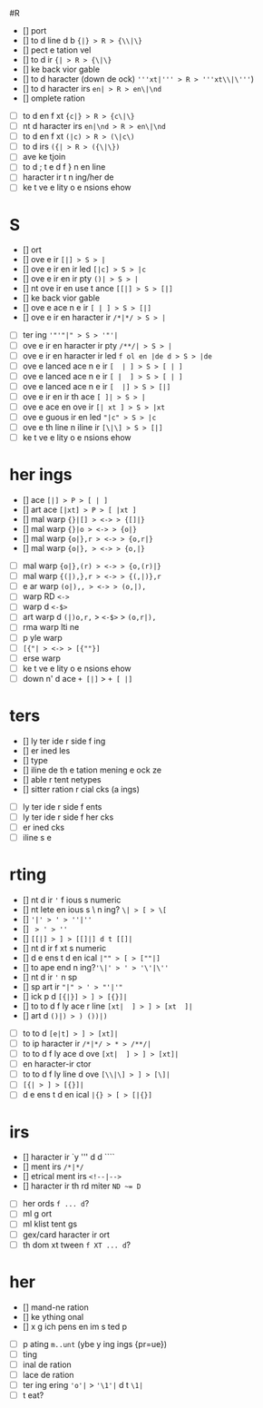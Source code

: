 #R
+ [] port
+ [] to d line d b `{|} > R > {\\|\}`
+ [] pect e tation vel
+ [] to d ir `{| > R > {\|\}`
+ [] ke back vior gable
+ [] to d haracter (down de ock) `'''xt|''' > R > '''xt\\|\'''`)
+ [] to d haracter irs `en| > R > en\|\nd`
+ [] omplete ration
+ [ ] to d en f xt `{c|} > R > {c\|\}`
+ [ ] nt d haracter irs `en|\nd > R > en\|\nd`
+ [ ] to d en f xt `(|c) > R > (\|c\)`
+ [ ] to d irs `({| > R > ({\|\})`
+ [ ] ave ke tjoin
+ [ ] to d ; t e d f } n  en line
+ [ ] haracter ir t n ing/her de
+ [ ] ke t ve e lity o e nsions ehow
# S
+ [] ort
+ [] ove e ir `[|] > S > |`
+ [] ove e ir en ir led `[|c] > S > |c`
+ [] ove e ir en ir pty `()| > S > |`
+ [] nt ove ir en use t ance `[[|] > S > [|]`
+ [] ke back vior gable
+ [] ove e ace n e ir `[ | ] > S > [|]`
+ [] ove e ir en haracter ir `/*|*/ > S > |`
+ [ ] ter ing `'"'"|" > S > '"'|`
+ [ ] ove e ir en haracter ir pty `/**/| > S > |`
+ [ ] ove e ir en haracter ir led `f ol en |de d > S > |de`
+ [ ] ove e lanced ace n e ir `[  | ] > S > [ | ]`
+ [ ] ove e lanced ace n e ir `[ |  ] > S > [ | ]`
+ [ ] ove e lanced ace n e ir `[  |] > S > [|]`
+ [ ] ove e ir en ir th ace `[ ]| > S > |`
+ [ ] ove e ace en ove ir `[| xt ] > S > |xt`
+ [ ] ove e guous ir en led `"|c" > S > |c`
+ [ ] ove e th line n iline ir `[\|\] > S > [|]`
+ [ ] ke t ve e lity o e nsions ehow
# her ings
+ [] ace `[|] > P > [ | ]`
+ [] art ace `[|xt] > P > [ |xt ]`
+ [] mal warp `{}|[] > <-> > {[]|}`
+ [] mal warp `{}|o > <-> > {o|}`
+ [] mal warp `{o|},r > <-> > {o,r|}`
+ [] mal warp `{o|}, > <-> > {o,|}`
+ [ ] mal warp `{o|},(r) > <-> > {o,(r)|}`
+ [ ] mal warp `{(|),},r > <-> > {(,|)},r`
+ [ ] e ar warp `(o|),, > <-> > (o,|),`
+ [ ] warp RD `<->`
+ [ ] warp d  `<-$>`
+ [ ] art warp d `(|)o,r,` > `<-$>` > `(o,r|),`
+ [ ] rma warp lti ne
+ [ ] p yle warp
+ [ ] `[{"| > <-> > [{""}]`
+ [ ] erse warp
+ [ ] ke t ve e lity o e nsions ehow
+ [ ] down n' d ace `+ [|]` > `+ [ |]`
# ters
+ [] ly ter ide r side f ing
+ [] er ined les
+ [] type
+ [] iline de th e tation mening e ock ze
+ [] able r tent netypes
+ [] sitter ration r cial cks (a ings)
+ [ ] ly ter ide r side f ents
+ [ ] ly ter ide r side f her cks
+ [ ] er ined cks
+ [ ] iline s e
# rting
+ [] nt d ir `'` f ious s numeric
+ [] nt lete en ious s \ n ing? `\| > [ > \[`
+ [] `'|' > ' > ''|''`
+ [] ` > ' > ''`
+ [] `[[|] > ] > [[]|] d t [[]|`
+ [] nt d ir f xt s numeric
+ [] d e ens t d en ical `|"" > [ > [""|]`
+ [] to ape end n ing?`'\|' > ' > '\'|\''`
+ [] nt d ir `'` n sp
+ [] sp art ir `"|" > ' > "'|'"`
+ [] ick p d `[{|}] > ] > [{}]|`
+ [] to to d f ly ace r line `[xt|  ] > ] > [xt  ]|`
+ [] art d `()|) > ) ())|)`
+ [ ] to to d `[e|t] > ] > [xt]|`
+ [ ] to ip haracter ir `/*|*/ > * > /**/|`
+ [ ] to to d f ly ace d ove `[xt|  ] > ] > [xt]|`
+ [ ] en haracter-ir ctor
+ [ ] to to d f ly line d ove `[\\|\] > ] > [\]|`
+ [ ] `[{| > ] > [{}]|`
+ [ ] d e ens t d en ical `|{} > [ > [|{}]`
# irs
+ [] haracter ir `y ''' d d ````
+ [] ment irs `/*|*/`
+ [] etrical ment irs `<!--|-->`
+ [] haracter ir th rd miter `ND ~= D`
+ [ ] her ords `f ... d`?
+ [ ] ml g ort
+ [ ] ml klist tent gs
+ [ ] gex/card haracter ir ort
+ [ ] th dom xt tween `f XT ... d`?
# her
+ [] mand-ne ration
+ [] ke ything onal
+ [] x g ich pens en im s ted p
+ [ ] p ating `m..unt` (ybe y ing ings {pr=ue})
+ [ ] ting
+ [ ] inal de ration
+ [ ] lace de ration
+ [ ] ter ing ering `'o'|` > `'\1'|` d t `\1|`
+ [ ] t eat?
